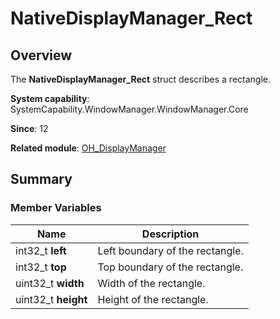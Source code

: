 # NativeDisplayManager_Rect


## Overview

The **NativeDisplayManager_Rect** struct describes a rectangle.

**System capability**: SystemCapability.WindowManager.WindowManager.Core

**Since**: 12

**Related module**: [OH_DisplayManager](_o_h___display_manager.md)


## Summary


### Member Variables

| Name| Description| 
| -------- | -------- |
| int32_t  **left** | Left boundary of the rectangle.| 
| int32_t  **top** | Top boundary of the rectangle.| 
| uint32_t  **width** | Width of the rectangle.| 
| uint32_t  **height** | Height of the rectangle.| 
